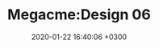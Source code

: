 ﻿---
layout: post_1
title: "Megacme:Design 06"
img: set6-1.jpg # Add image post (optional)
img_1: set6-2.jpg # Add image post (optional)
img_2: set6-3.jpg # Add image post (optional)
img_2: set6-4.jpg # Add image post (optional)
date: 2020-01-22 16:40:06 +0300
description: You’ll find this post in your `_posts` directory. Go ahead and edit it and re-build the site to see your changes. # Add post description (optional)
tag: [Leggings, Seamless,Ombre]
---

